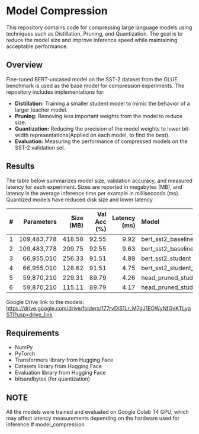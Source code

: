 # Model Compression

This repository contains code for compressing large language models using techniques such as Distillation, Pruning, and Quantization. The goal is to reduce the model size and improve inference speed while maintaining acceptable performance.

## Overview

Fine-tuned BERT-uncased model on the SST-2 dataset from the GLUE benchmark is used as the base model for compression experiments. The repository includes implementations for:
- **Distillation:** Training a smaller student model to mimic the behavior of a larger teacher model.
- **Pruning:** Removing less important weights from the model to reduce size.
- **Quantization:** Reducing the precision of the model weights to lower bit-width representations(Applied on each model, to find the best).
- **Evaluation:** Measuring the performance of compressed models on the SST-2 validation set.

## Results

The table below summarizes model size, validation accuracy, and measured latency for each experiment. Sizes are reported in megabytes (MB), and latency is the average inference time per example in milliseconds (ms). Quantized models have reduced disk size and lower latency.

| # | Parameters | Size (MB) | Val Acc (%) | Latency (ms) | Model |
|---:|-----------:|----------:|------------:|-------------:|:------|
| 1 | 109,483,778 | 418.58 | 92.55 | 9.92 | bert_sst2_baseline |
| 2 | 109,483,778 | 209.75 | 92.55 | 9.63 | bert_sst2_baseline_quantized |
| 3 | 66,955,010  | 256.33 | 91.51 | 4.89 | bert_sst2_student |
| 4 | 66,955,010  | 128.62 | 91.51 | 4.75 | bert_sst2_student_quantized |
| 5 | 59,870,210  | 229.31 | 89.79 | 4.26 | head_pruned_student |
| 6 | 59,870,210  | 115.11 | 89.79 | 4.17 | head_pruned_student_quantized |

Google Drive link to the models: https://drive.google.com/drive/folders/177rvDiS1Lr_M7qJ1EOWyNfGvKTLyqSTl?usp=drive_link

## Requirements

- NumPy
- PyTorch
- Transformers library from Hugging Face
- Datasets library from Hugging Face
- Evaluation library from Hugging Face
- bitsandbytes (for quantization)

## NOTE

All the models were trained and evaluated on Google Colab T4 GPU, which may affect latency measurements depending on the hardware used for inference.# model_compression
